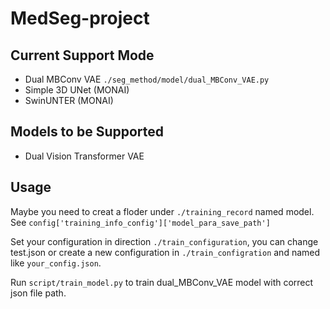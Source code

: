# MedSeg-project

## Current Support Mode
- Dual MBConv VAE ```./seg_method/model/dual_MBConv_VAE.py```
- Simple 3D UNet (MONAI)
- SwinUNTER (MONAI)

## Models to be Supported
- Dual Vision Transformer VAE

## Usage
Maybe you need to creat a floder under ```./training_record``` named model. See 
```config['training_info_config']['model_para_save_path']``` 

Set your configuration in direction ```./train_configuration```, you can change test.json or create a new 
configuration in ```./train_configration``` and named like ```your_config.json```.

Run ```script/train_model.py``` to train dual_MBConv_VAE model with correct json file path.
